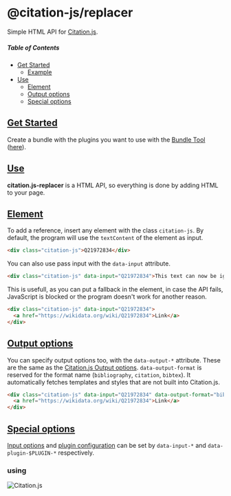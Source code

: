 # @citation-js/replacer

Simple HTML API for [Citation.js](https://larsgw.github.io/citation.js).

##### Table of Contents

* [Get Started](#starting)
  * [Example](#starting.example)
* [Use](#use)
  * [Element](#use.element)
  * [Output options](#use.output)
  * [Special options](#use.special)

## <a id="starting" href="#starting">Get Started</a>

Create a bundle with the plugins you want to use with the [Bundle Tool](https://github.com/citation-js/bundle-tool) ([here](https://juniper-coat.glitch.me)).

## <a id="use" href="#use">Use</a>

**citation.js-replacer** is a HTML API, so everything is done by adding HTML to your page.

## <a id="use.element" href="#use.element">Element</a>

To add a reference, insert any element with the class `citation-js`. By default, the program will use the `textContent` of the element as input.

```html
<div class="citation-js">Q21972834</div>
```

You can also use pass input with the `data-input` attribute.

```html
<div class="citation-js" data-input="Q21972834">This text can now be ignored</div>
```

This is usefull, as you can put a fallback in the element, in case the API fails, JavaScript is blocked or the program doesn't work for another reason.

```html
<div class="citation-js" data-input="Q21972834">
  <a href="https://wikidata.org/wiki/Q21972834">Link</a>
</div>
```

## <a id="use.output" href="#use.output">Output options</a>

You can specify output options too, with the `data-output-*` attribute. These are the same as the [Citation.js Output options](https://citation.js.org/api/tutorial-output_formats.html). `data-output-format` is reserved for the format name (`bibliography`, `citation`, `bibtex`). It automatically fetches templates and styles that are not built into Citation.js.

```html
<div class="citation-js" data-input="Q21972834" data-output-format="bibliography" data-output-template="apa">
  <a href="https://wikidata.org/wiki/Q21972834">Link</a>
</div>
```

## <a id="use.special" href="#use.special">Special options</a>

[Input options](https://citation.js.org/api/tutorial-input_options.html) and [plugin configuration](https://citation.js.org/api/tutorial-plugins.html#config) can be set by `data-input-*` and `data-plugin-$PLUGIN-*` respectively.

### using
![Citation.js](https://larsgw.github.io/citation.js/static/img/banner.png)
